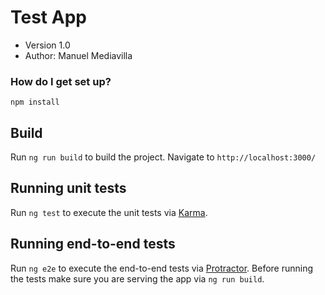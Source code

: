 # Test App #

* Version 1.0
* Author: Manuel Mediavilla

### How do I get set up? ###

``` npm install ```

## Build

Run `ng run build` to build the project. Navigate to `http://localhost:3000/`

## Running unit tests

Run `ng test` to execute the unit tests via [Karma](https://karma-runner.github.io).

## Running end-to-end tests

Run `ng e2e` to execute the end-to-end tests via [Protractor](http://www.protractortest.org/).
Before running the tests make sure you are serving the app via `ng run build`.
